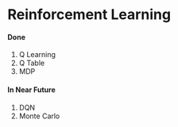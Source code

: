 # Reinforcement Learning


#### Done
1. Q Learning
2. Q Table
3. MDP

#### In Near Future
1. DQN
2. Monte Carlo
